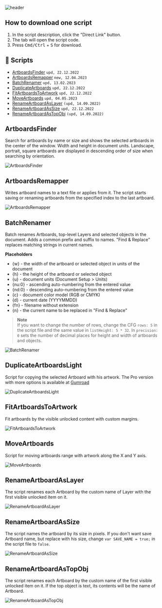 ![header](https://i.ibb.co/mF018gV/emblem.png)

## How to download one script 
1. In the script description, click the "Direct Link" button.
2. The tab will open the script code.
3. Press <kbd>Cmd/Ctrl</kbd> + <kbd>S</kbd> for download.

## 📜 Scripts
* [ArtboardsFinder](https://github.com/motivate-soft/ai-es/blob/master/md/Artboard.md#artboardsfinder) `upd, 22.12.2022`
* [ArtboardsRemapper](https://github.com/motivate-soft/ai-es/blob/master/md/Artboard.md#artboardsremapper) `new, 12.04.2023`
* [BatchRenamer](https://github.com/motivate-soft/ai-es/blob/master/md/Artboard.md#batchrenamer) `upd, 13.02.2023`
* [DuplicateArtboards](https://github.com/motivate-soft/ai-es/blob/master/md/Artboard.md#duplicateartboardslight) `upd, 22.12.2022`
* [FitArtboardsToArtwork](https://github.com/motivate-soft/ai-es/blob/master/md/Artboard.md#fitartboardstoartwork) `upd, 22.12.2022`
* [MoveArtboards](https://github.com/motivate-soft/ai-es/blob/master/md/Artboard.md#moveartboards) `upd, 04.05.2023`
* [RenameArtboardAsLayer](https://github.com/motivate-soft/ai-es/blob/master/md/Artboard.md#renameartboardaslayer) `(upd, 14.09.2022)`
* [RenameArtboardAsSize](https://github.com/motivate-soft/ai-es/blob/master/md/Artboard.md#renameartboardassize) `upd, 22.12.2022`
* [RenameArtboardAsTopObj](https://github.com/motivate-soft/ai-es/blob/master/md/Artboard.md#renameartboardastopobj) `(upd, 14.09.2022)`

## ArtboardsFinder

Search for artboards by name or size and shows the selected artboards in the center of the window. Width and height in document units. Landscape, portrait, square artboards are displayed in descending order of size when searching by orientation.

![ArtboardsFinder](https://i.ibb.co/VJXKjWQ/artboards-finder.gif)

## ArtboardsRemapper
Writes artboard names to a text file or applies from it. The script starts saving or renaming artboards from the specified index to the last artboard.

![ArtboardsRemapper](https://i.ibb.co/XVgb9Lj/Artboards-Remapper.gif)

## BatchRenamer

Batch renames Artboards, top-level Layers and selected objects in the document. Adds a common prefix and suffix to names. "Find & Replace" replaces matching strings in current names.

**Placeholders** 

* {w} - the width of the artboard or selected object in units of the document
* {h} - the height of the artboard or selected object
* {u} - document units (Document Setup > Units) 
* {nu:0} - ascending auto-numbering from the entered value
* {nd:0} - descending auto-numbering from the entered value
* {c} - document color model (RGB or CMYK)
* {d} - current date (YYYYMMDD)
* {fn} - filename without extension
* {n} - the current name to be replaced in "Find & Replace"

> **Note**   
> If you want to change the number of rows, change the CFG `rows: 5` in the script file and the same value in `listHeight: 5 * 32`. In `precision: 0` sets the number of decimal places for height and width of artboards and objects.

![BatchRenamer](https://i.ibb.co/p2VXbY9/Batch-Renamer.gif)

## DuplicateArtboardsLight
Script for copying the selected Artboard with his artwork. The Pro version with more options is available at [Gumroad](https://gumroad.com/sergosokin)   

![DuplicateArtboardsLight](https://i.ibb.co/rF92HpV/demo-Duplicate-Artboards-Light.gif) 

## FitArtboardsToArtwork

Fit artboards by the visible unlocked content with custom margins.

![FitArtboardsToArtwork](https://i.ibb.co/SJJh5Hc/Fit-Artboards-To-Artwork.gif) 

## MoveArtboards

Script for moving artboards range with artwork along the X and Y axis.

![MoveArtboards](https://i.ibb.co/wrHTpTG/Move-Artboards.gif) 

## RenameArtboardAsLayer


The script renames each Artboard by the custom name of Layer with the first visible unlocked item on it.

![RenameArtboardAsLayer](https://i.ibb.co/9nk8Lqn/Rename-Artboard-As-Layer.gif)

## RenameArtboardAsSize

The script names the artboard by its size in pixels. If you don't want save Artboard name, but replace with his size, change `var SAVE_NAME = true;` in the script file to `false`.

![RenameArtboardAsSize](https://i.ibb.co/54H4Jcm/Rename-Artboard-As-Size.gif)

## RenameArtboardAsTopObj

The script renames each Artboard by the custom name of the first visible unlocked item on it. If the top object is text, its contents will be the name of Artboard. 

![RenameArtboardAsTopObj](https://i.ibb.co/WPmf14B/Rename-Artboard-As-Top-Obj.gif)


